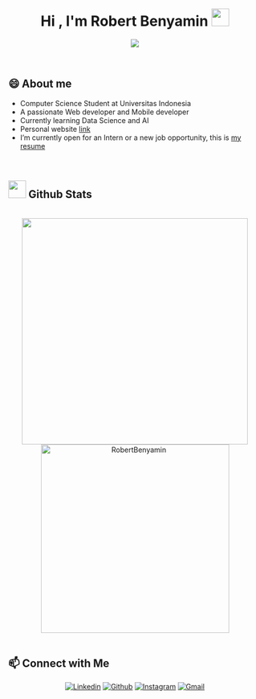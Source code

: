 <h1 align="center"><b>Hi , I'm Robert Benyamin </b><img src="https://media.giphy.com/media/hvRJCLFzcasrR4ia7z/giphy.gif" width="35"></h1>
<p align="center">
  <a href="https://github.com/DenverCoder1/readme-typing-svg"><img src="https://readme-typing-svg.herokuapp.com?font=Time+New+Roman&color=cyan&size=25&center=true&vCenter=true&width=600&height=100&lines=Computer+Science+Student,;Web+Developer,;Mobile+Developer,;Active+Learner,;Love+to+learn+new+stuffs"></a>
</p>

<br>

## 😄 About me

- Computer Science Student at Universitas Indonesia
- A passionate Web developer and Mobile developer
- Currently learning Data Science and AI
- Personal website [link](https://robert-benyamin.vercel.app/)
- I’m currently open for an Intern or a new job opportunity, this is [my resume](https://drive.google.com/file/d/1-Bl4iL-WQLjEwriCJG3_-Utz_ERwpFSS/view)

<br>

## <img src="https://media.giphy.com/media/iY8CRBdQXODJSCERIr/giphy.gif" width="35"><b> Github Stats </b>
<br>

<div align="center">

<a href="[https://github.com/RobertBenyamin](https://github.com/RobertBenyamin)/">
  <img src="https://github-readme-stats.vercel.app/api?username=RobertBenyamin&include_all_commits=true&count_private=true&show_icons=true&line_height=20&title_color=7A7ADB&icon_color=2234AE&text_color=D3D3D3&bg_color=0,000000,130F40" width="450"/>
  <img src="https://github-readme-stats.vercel.app/api/top-langs?username=RobertBenyamin&show_icons=true&locale=en&layout=compact&line_height=20&title_color=7A7ADB&icon_color=2234AE&text_color=D3D3D3&bg_color=0,000000,130F40" width="375"  alt="RobertBenyamin"/>

</a>
</div>

<br>

## 📫 Connect with Me

<p align="center">
  <a href="https://linkedin.com/in/robert-benyamin"><img alt="Linkedin" title="Jaydeep Yadav Linkedin" src="https://img.shields.io/badge/LinkedIn-0077B5?style=for-the-badge&logo=linkedin&logoColor=white"></a>
  <a href="https://github.com/RobertBenyamin"><img alt="Github" title="Jaydeep Yadav Github" src="https://img.shields.io/badge/GitHub-100000?style=for-the-badge&logo=github&logoColor=white"></a>
  <a href="https://instagram.com/robert_bnyamin"><img alt="Instagram" title="Jaydeep Yadav Instagram" src="https://img.shields.io/badge/Instagram-E4405F?style=for-the-badge&logo=instagram&logoColor=white"></a>
  <a href="mailto:robertbenyamino@gmail.com"><img alt="Gmail" title="Jaydeep Yadav Gmail" src="https://img.shields.io/badge/Gmail-D14836?style=for-the-badge&logo=gmail&logoColor=white"></a>
 </p>
